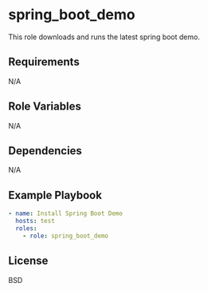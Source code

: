 spring_boot_demo
=========

This role downloads and runs the latest spring boot demo.

Requirements
------------

N/A

Role Variables
--------------

N/A

Dependencies
------------

N/A

Example Playbook
----------------

```yaml
- name: Install Spring Boot Demo
  hosts: test
  roles:
    - role: spring_boot_demo

```

License
-------

BSD
